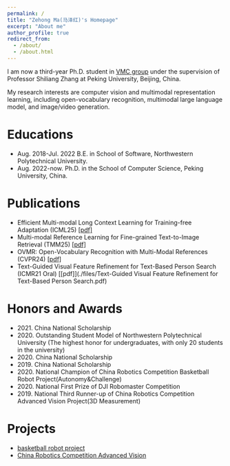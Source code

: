 ```yaml
---
permalink: /
title: "Zehong Ma(马泽红)'s Homepage"
excerpt: "About me"
author_profile: true
redirect_from: 
  - /about/
  - /about.html
---
```


I am now a third-year Ph.D. student in [VMC group](http://www.pkuvmc.com/) under the supervision of Professor Shiliang Zhang at Peking University, Beijing, China. 

My research interests are computer vision and multimodal representation learning, including open-vocabulary recognition, multimodal large language model, and image/video generation.

Educations
======
* Aug. 2018-Jul. 2022 B.E. in School of Software, Northwestern Polytechnical University.
* Aug. 2022-now. Ph.D. in the School of Computer Science, Peking University, China.

# Publications
+ Efficient Multi-modal Long Context Learning for Training-free Adaptation (ICML25) [[pdf]](https://arxiv.org/pdf/2505.19812)
+ Multi-modal Reference Learning for Fine-grained Text-to-Image Retrieval (TMM25) [[pdf]](https://arxiv.org/pdf/2504.07718)
+ OVMR: Open-Vocabulary Recognition with Multi-Modal References (CVPR24) [[pdf]](https://arxiv.org/pdf/2406.04675)
+ Text-Guided Visual Feature Refinement for Text-Based Person Search (ICMR21 Oral)  [[pdf]](./files/Text-Guided Visual Feature Refinement for Text-Based Person Search.pdf)

Honors and Awards
======
* 2021\. China National Scholarship
* 2020\. Outstanding Student Model of Northwestern Polytechnical University (The highest honor for undergraduates, with only 20 students in the university)
* 2020\. China National Scholarship
* 2019\. China National Scholarship
* 2020\. National Champion of China Robotics Competition Basketball Robot Project(Autonomy&Challenge) 
* 2020\. National First Prize of DJI Robomaster Competition 
* 2019\. National Third Runner-up of China Robotics Competition Advanced Vision Project(3D Measurement)

Projects
======
  * [basketball robot project](https://github.com/Zehong-Ma/nwpu_20_basketball_robot)
  * [China Robotics Competition Advanced Vision](https://github.com/Zehong-Ma/nwpu_19_advanced_vision)
